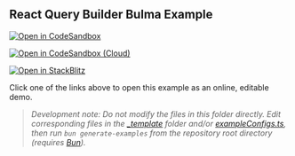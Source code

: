 ## React Query Builder Bulma Example

[![Open in CodeSandbox](https://img.shields.io/badge/Open_in-CodeSandbox-000000?logo=codesandbox)](https://codesandbox.io/s/github/react-querybuilder/react-querybuilder/tree/main/examples/bulma?file=/src/App.tsx)

[![Open in CodeSandbox (Cloud)](https://img.shields.io/badge/Open_in-CodeSandbox_%28Cloud%29-000000?logo=codesandbox)](https://codesandbox.io/p/sandbox/github/react-querybuilder/react-querybuilder/tree/main/examples/bulma?file=/src/App.tsx)

[![Open in StackBlitz](https://img.shields.io/badge/Open_in-StackBlitz-1269D3?logo=stackblitz)](https://stackblitz.com/github/react-querybuilder/react-querybuilder/tree/main/examples/bulma?file=src/App.tsx)

Click one of the links above to open this example as an online, editable demo.

> _Development note: Do not modify the files in this folder directly. Edit corresponding files in the [\_template](../_template) folder and/or [exampleConfigs.ts](../exampleConfigs.ts), then run `bun generate-examples` from the repository root directory (requires [Bun](https://bun.sh/))._
